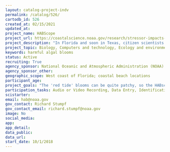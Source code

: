 ```yaml
---
layout: catalog-project-indv
permalink: /catalog/526/
cartodb_id: 526
created_at: 02/15/2021  
updated_at: 
project_name: HABScope 
project_url: https://coastalscience.noaa.gov/research/stressor-impacts-mitigation/hab-monitoring-system/hab-forecasts/
project_description: "In Florida and soon in Texas, citizen scientists are helping to protect public health and the economy by supporting the Red Tide Respiratory Forecast. This beach-level risk forecast activated during red tide conditions tells beachgoers what impacts are expected to be at individual beaches at different times of the day. The Forecast saves those susceptible to red tide impacts, prevents visits to their doctors and emergency rooms, and supports businesses that can lose thousands of dollars during red tides because visitors haven't been able to make informed decisions about whether or not going to the beach is safe. The citizen scientists use HABscope, a portable microscope system that utilizes video and artificial intelligence (AI) to quickly analyze water samples for near real-time cell counts of Karenia brevis, the organism that causes red tides in the Gulf of Mexico. These samples are combined with other environmental data and the result is the Red Tide Respiratory Forecast." 
project_topic: Biology, Computers and technology, Ecology and environment, Nature and outdoors, Ocean/water and marine
keywords: harmful algal blooms
status: Active 
recruiting: True  
agency_sponsor: National Oceanic and Atmospheric Administration (NOAA)
agency_sponsor_other: 
geographic_scope: West coast of Florida; coastal beach locations
participant_age: 
project_goals: "The 'red tide' blooms can be quite patchy, so the HABscope project has the goal of moving us from the current weekly sampling for Karenia brevis at selected beaches to 'every beach, every day.'" 
participation_tasks: Audio or Video Recording, Data Entry, Identification, Observation, Photography
scistarter: 
email: hab@noaa.gov
gov_contact: Richard Stumpf
gov_contact_email: richard.stumpf@noaa.gov
image: No
social_media: 
app: 
app_detail: 
data_public: 
data_url: 
start_date: 10/1/2018
---
```

